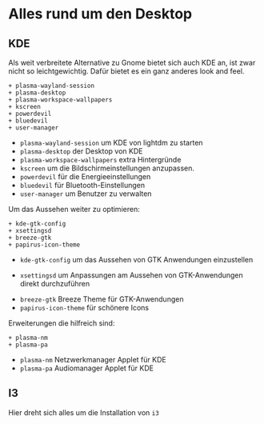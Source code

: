 # Alles rund um den Desktop


<!--
## GNOME - Wurde entfernt, weil ich es nicht geschafft habe dass der Display ordentlich gesperrt wird

Folgende Pakete erachte ich als essentiell um [Gnome](https://wiki.archlinux.de/title/GNOME) zu verwenden.

    - gnome-backgrounds
    - gnome-control-center
    - gnome-menus
    - gnome-shell
    - mutter
    - gnome-tweaks
    - gnome-shell-extensions
    - gdm

* `gnome-backgrounds` liefert verschiedene Hintergründe und Dateien für Gnome. 
* Mit `gnome-control-center` lassen sich grundlegende Einstellungen an Gnome vornehmen. 
* `gnome-menus` liefert verschiedene Menüeinträge für die installierten Programme. 
* `gnome-shell` ist der als grafische Shell bezeichnete Desktop.
* `mutter` ist der Window-Manager von Gnome.
* `gnome-tweaks` bietet [weitere Gnome Einstellungen](https://wiki.archlinux.de/title/GNOME#Tipps_und_Tricks)
* `gnome-shell-extensions` erlaubt das ändern des Themes der Gnome-Shell und fügt paar einfache Erweiterungen hinzu.
* `gdm` ermöglicht das sperren des Displays



Sinnvolle Erweiterungen:

    - gnome-shell-extension-dash-to-panel

* `dash-to-panel` fügt eine nette Taskleiste hinzu

Des Weiteren können folgende Erweiterungen aktiviert werden:

* `Applications Menu` fügt ein einfach zu bedienendes Anwendungsmenü hinzu
* `Horizontal workspaces` ändert das Workspace-Layout auf horizontal
* `User Themes` damit das Theme geändert werden kann.
* `widowNavigator` fügt Shortcuts für die Fenster und Wokspaces im **Overlay-Modus** hinzu
* `Workspace Indicator` zeigt an in welchem Workspace man sich befindet.


GOME legt zwei Sessions für Xorg an eine davon kann entfernt werden:

    sudo rm /usr/share/xsessions/gnome.desktop

-->


## KDE

Als weit verbreitete Alternative zu Gnome bietet sich auch KDE an, ist zwar nicht so leichtgewichtig. Dafür bietet es ein ganz anderes look and feel.

    + plasma-wayland-session
    + plasma-desktop
    + plasma-workspace-wallpapers
    + kscreen
    + powerdevil
    + bluedevil
    + user-manager

* `plasma-wayland-session` um KDE von lightdm zu starten
* `plasma-desktop` der Desktop von KDE
* `plasma-workspace-wallpapers` extra Hintergründe
* `kscreen` um die Bildschirmeinstellungen anzupassen.
* `powerdevil` für die Energieeinstellungen
* `bluedevil` für Bluetooth-Einstellungen
* `user-manager` um Benutzer zu verwalten

Um das Aussehen weiter zu optimieren:

    + kde-gtk-config
    + xsettingsd
    + breeze-gtk
    + papirus-icon-theme

* `kde-gtk-config` um das Aussehen von GTK Anwendungen einzustellen
+ `xsettingsd` um Anpassungen am Aussehen von GTK-Anwendungen direkt durchzuführen
* `breeze-gtk` Breeze Theme für GTK-Anwendungen
* `papirus-icon-theme` für schönere Icons

Erweiterungen die hilfreich sind:

    + plasma-nm
    + plasma-pa

* `plasma-nm` Netzwerkmanager Applet für KDE
* `plasma-pa` Audiomanager Applet für KDE


## I3 

Hier dreht sich alles um die Installation von `i3`